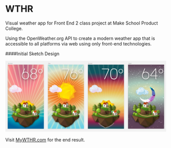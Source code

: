 # WTHR
Visual weather app for Front End 2 class project at Make School Product College.

Using the OpenWeather.org API to create a modern weather app that is accessible to all platforms via web using only front-end technologies.

####Initial Sketch Design

![MockUp](draft.jpeg)

Visit [MyWTHR.com](http://mywthr.com) for the end result.